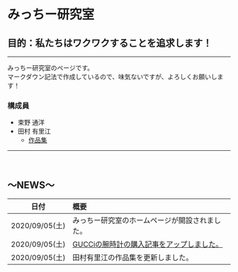 # **みっちー研究室**

## **目的：私たちはワクワクすることを追求します！**

---

みっちー研究室のページです。
<br>
マークダウン記法で作成しているので、味気ないですが、よろしくお願いします！

### **構成員**
- 束野 通洋
- 田村 有里江
    - [作品集](yurie_portfolio.html)
---

<br>

## **～NEWS～**
|日付|概要|
|:--:|:--|
|2020/09/05(土)|みっちー研究室のホームページが開設されました。|
|2020/09/05(土)|[GUCCiの腕時計の購入記事をアップしました。](watch_gucci.html)|
|2020/09/05(土)|田村有里江の作品集を更新しました。|